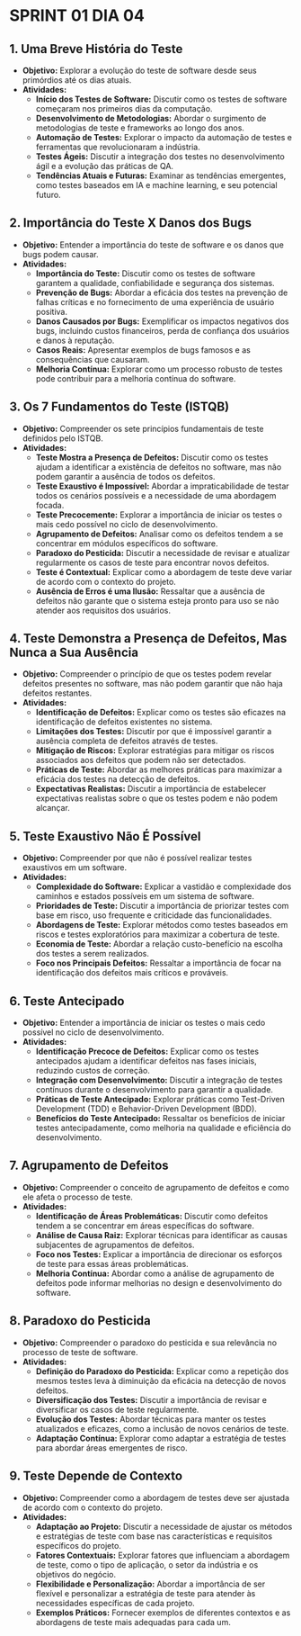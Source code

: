 # SPRINT 01 DIA 04

## 1. Uma Breve História do Teste

- **Objetivo:** Explorar a evolução do teste de software desde seus primórdios até os dias atuais.
- **Atividades:**
  - **Início dos Testes de Software:** Discutir como os testes de software começaram nos primeiros dias da computação.
  - **Desenvolvimento de Metodologias:** Abordar o surgimento de metodologias de teste e frameworks ao longo dos anos.
  - **Automação de Testes:** Explorar o impacto da automação de testes e ferramentas que revolucionaram a indústria.
  - **Testes Ágeis:** Discutir a integração dos testes no desenvolvimento ágil e a evolução das práticas de QA.
  - **Tendências Atuais e Futuras:** Examinar as tendências emergentes, como testes baseados em IA e machine learning, e seu potencial futuro.

## 2. Importância do Teste X Danos dos Bugs

- **Objetivo:** Entender a importância do teste de software e os danos que bugs podem causar.
- **Atividades:**
  - **Importância do Teste:** Discutir como os testes de software garantem a qualidade, confiabilidade e segurança dos sistemas.
  - **Prevenção de Bugs:** Abordar a eficácia dos testes na prevenção de falhas críticas e no fornecimento de uma experiência de usuário positiva.
  - **Danos Causados por Bugs:** Exemplificar os impactos negativos dos bugs, incluindo custos financeiros, perda de confiança dos usuários e danos à reputação.
  - **Casos Reais:** Apresentar exemplos de bugs famosos e as consequências que causaram.
  - **Melhoria Contínua:** Explorar como um processo robusto de testes pode contribuir para a melhoria contínua do software.

## 3. Os 7 Fundamentos do Teste (ISTQB)

- **Objetivo:** Compreender os sete princípios fundamentais de teste definidos pelo ISTQB.
- **Atividades:**
  - **Teste Mostra a Presença de Defeitos:** Discutir como os testes ajudam a identificar a existência de defeitos no software, mas não podem garantir a ausência de todos os defeitos.
  - **Teste Exaustivo é Impossível:** Abordar a impraticabilidade de testar todos os cenários possíveis e a necessidade de uma abordagem focada.
  - **Teste Precocemente:** Explorar a importância de iniciar os testes o mais cedo possível no ciclo de desenvolvimento.
  - **Agrupamento de Defeitos:** Analisar como os defeitos tendem a se concentrar em módulos específicos do software.
  - **Paradoxo do Pesticida:** Discutir a necessidade de revisar e atualizar regularmente os casos de teste para encontrar novos defeitos.
  - **Teste é Contextual:** Explicar como a abordagem de teste deve variar de acordo com o contexto do projeto.
  - **Ausência de Erros é uma Ilusão:** Ressaltar que a ausência de defeitos não garante que o sistema esteja pronto para uso se não atender aos requisitos dos usuários.

## 4. Teste Demonstra a Presença de Defeitos, Mas Nunca a Sua Ausência

- **Objetivo:** Compreender o princípio de que os testes podem revelar defeitos presentes no software, mas não podem garantir que não haja defeitos restantes.
- **Atividades:**
  - **Identificação de Defeitos:** Explicar como os testes são eficazes na identificação de defeitos existentes no sistema.
  - **Limitações dos Testes:** Discutir por que é impossível garantir a ausência completa de defeitos através de testes.
  - **Mitigação de Riscos:** Explorar estratégias para mitigar os riscos associados aos defeitos que podem não ser detectados.
  - **Práticas de Teste:** Abordar as melhores práticas para maximizar a eficácia dos testes na detecção de defeitos.
  - **Expectativas Realistas:** Discutir a importância de estabelecer expectativas realistas sobre o que os testes podem e não podem alcançar.

## 5. Teste Exaustivo Não É Possível

- **Objetivo:** Compreender por que não é possível realizar testes exaustivos em um software.
- **Atividades:**
  - **Complexidade do Software:** Explicar a vastidão e complexidade dos caminhos e estados possíveis em um sistema de software.
  - **Prioridades de Teste:** Discutir a importância de priorizar testes com base em risco, uso frequente e criticidade das funcionalidades.
  - **Abordagens de Teste:** Explorar métodos como testes baseados em riscos e testes exploratórios para maximizar a cobertura de teste.
  - **Economia de Teste:** Abordar a relação custo-benefício na escolha dos testes a serem realizados.
  - **Foco nos Principais Defeitos:** Ressaltar a importância de focar na identificação dos defeitos mais críticos e prováveis.

## 6. Teste Antecipado

- **Objetivo:** Entender a importância de iniciar os testes o mais cedo possível no ciclo de desenvolvimento.
- **Atividades:**
  - **Identificação Precoce de Defeitos:** Explicar como os testes antecipados ajudam a identificar defeitos nas fases iniciais, reduzindo custos de correção.
  - **Integração com Desenvolvimento:** Discutir a integração de testes contínuos durante o desenvolvimento para garantir a qualidade.
  - **Práticas de Teste Antecipado:** Explorar práticas como Test-Driven Development (TDD) e Behavior-Driven Development (BDD).
  - **Benefícios do Teste Antecipado:** Ressaltar os benefícios de iniciar testes antecipadamente, como melhoria na qualidade e eficiência do desenvolvimento.
 
## 7. Agrupamento de Defeitos

- **Objetivo:** Compreender o conceito de agrupamento de defeitos e como ele afeta o processo de teste.
- **Atividades:**
  - **Identificação de Áreas Problemáticas:** Discutir como defeitos tendem a se concentrar em áreas específicas do software.
  - **Análise de Causa Raiz:** Explorar técnicas para identificar as causas subjacentes de agrupamentos de defeitos.
  - **Foco nos Testes:** Explicar a importância de direcionar os esforços de teste para essas áreas problemáticas.
  - **Melhoria Contínua:** Abordar como a análise de agrupamento de defeitos pode informar melhorias no design e desenvolvimento do software.

## 8. Paradoxo do Pesticida

- **Objetivo:** Compreender o paradoxo do pesticida e sua relevância no processo de teste de software.
- **Atividades:**
  - **Definição do Paradoxo do Pesticida:** Explicar como a repetição dos mesmos testes leva à diminuição da eficácia na detecção de novos defeitos.
  - **Diversificação dos Testes:** Discutir a importância de revisar e diversificar os casos de teste regularmente.
  - **Evolução dos Testes:** Abordar técnicas para manter os testes atualizados e eficazes, como a inclusão de novos cenários de teste.
  - **Adaptação Contínua:** Explorar como adaptar a estratégia de testes para abordar áreas emergentes de risco.

## 9. Teste Depende de Contexto

- **Objetivo:** Compreender como a abordagem de testes deve ser ajustada de acordo com o contexto do projeto.
- **Atividades:**
  - **Adaptação ao Projeto:** Discutir a necessidade de ajustar os métodos e estratégias de teste com base nas características e requisitos específicos do projeto.
  - **Fatores Contextuais:** Explorar fatores que influenciam a abordagem de teste, como o tipo de aplicação, o setor da indústria e os objetivos do negócio.
  - **Flexibilidade e Personalização:** Abordar a importância de ser flexível e personalizar a estratégia de teste para atender às necessidades específicas de cada projeto.
  - **Exemplos Práticos:** Fornecer exemplos de diferentes contextos e as abordagens de teste mais adequadas para cada um.









































